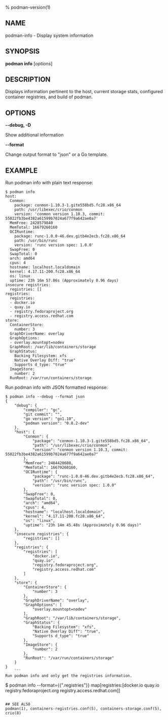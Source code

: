 % podman-version(1)

## NAME
podman\-info - Display system information


## SYNOPSIS
**podman info** [*options*]


## DESCRIPTION

Displays information pertinent to the host, current storage stats, configured container registries, and build of podman.


## OPTIONS

**--debug, -D**

Show additional information

**--format**

Change output format to "json" or a Go template.


## EXAMPLE

Run podman info with plain text response:
```
$ podman info
host:
  Conmon:
    package: conmon-1.10.3-1.gite558bd5.fc28.x86_64
    path: /usr/libexec/crio/conmon
    version: 'conmon version 1.10.3, commit: 55022fb3be4382a61599b7024a677f9a642ae0a7'
  MemFree: 2428579840
  MemTotal: 16679260160
  OCIRuntime:
    package: runc-1.0.0-46.dev.gitb4e2ecb.fc28.x86_64
    path: /usr/bin/runc
    version: 'runc version spec: 1.0.0'
  SwapFree: 0
  SwapTotal: 0
  arch: amd64
  cpus: 4
  hostname: localhost.localdomain
  kernel: 4.17.11-200.fc28.x86_64
  os: linux
  uptime: 23h 16m 57.86s (Approximately 0.96 days)
insecure registries:
  registries: []
registries:
  registries:
  - docker.io
  - quay.io
  - registry.fedoraproject.org
  - registry.access.redhat.com
store:
  ContainerStore:
    number: 3
  GraphDriverName: overlay
  GraphOptions:
  - overlay.mountopt=nodev
  GraphRoot: /var/lib/containers/storage
  GraphStatus:
    Backing Filesystem: xfs
    Native Overlay Diff: "true"
    Supports d_type: "true"
  ImageStore:
    number: 2
  RunRoot: /var/run/containers/storage
```
Run podman info with JSON formatted response:
```
$ podman info --debug --format json
{
    "debug": {
        "compiler": "gc",
        "git commit": "",
        "go version": "go1.10",
        "podman version": "0.8.2-dev"
    },
    "host": {
        "Conmon": {
            "package": "conmon-1.10.3-1.gite558bd5.fc28.x86_64",
            "path": "/usr/libexec/crio/conmon",
            "version": "conmon version 1.10.3, commit: 55022fb3be4382a61599b7024a677f9a642ae0a7"
        },
        "MemFree": 2484420608,
        "MemTotal": 16679260160,
        "OCIRuntime": {
            "package": "runc-1.0.0-46.dev.gitb4e2ecb.fc28.x86_64",
            "path": "/usr/bin/runc",
            "version": "runc version spec: 1.0.0"
        },
        "SwapFree": 0,
        "SwapTotal": 0,
        "arch": "amd64",
        "cpus": 4,
        "hostname": "localhost.localdomain",
        "kernel": "4.17.11-200.fc28.x86_64",
        "os": "linux",
        "uptime": "23h 14m 45.48s (Approximately 0.96 days)"
    },
    "insecure registries": {
        "registries": []
    },
    "registries": {
        "registries": [
            "docker.io",
            "quay.io",
            "registry.fedoraproject.org",
            "registry.access.redhat.com"
        ]
    },
    "store": {
        "ContainerStore": {
            "number": 3
        },
        "GraphDriverName": "overlay",
        "GraphOptions": [
            "overlay.mountopt=nodev"
        ],
        "GraphRoot": "/var/lib/containers/storage",
        "GraphStatus": {
            "Backing Filesystem": "xfs",
            "Native Overlay Diff": "true",
            "Supports d_type": "true"
        },
        "ImageStore": {
            "number": 2
        },
        "RunRoot": "/var/run/containers/storage"
    }
}
	```
Run podman info and only get the registries information.
```
$ podman info --format={{".registries"}}
map[registries:[docker.io quay.io registry.fedoraproject.org registry.access.redhat.com]]
```

## SEE ALSO
podman(1), containers-registries.conf(5), containers-storage.conf(5), crio(8)

